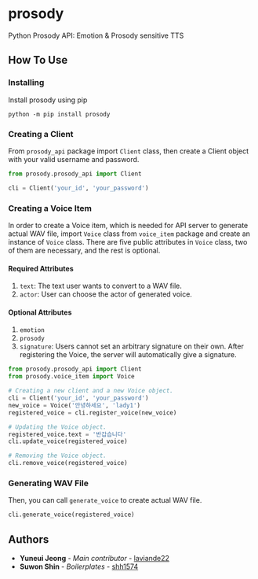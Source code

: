 #  prosody

Python Prosody API: Emotion & Prosody sensitive TTS

## How To Use
### Installing

Install prosody using pip
```
python -m pip install prosody
```

### Creating a Client

From `prosody_api` package import `Client` class, then create a Client object with your valid username and password.
```python
from prosody.prosody_api import Client

cli = Client('your_id', 'your_password')
```

### Creating a Voice Item

In order to create a Voice item, which is needed for API server to generate actual WAV file, import `Voice` class from `voice_item` package and create an instance of `Voice` class.
There are five public attributes in `Voice` class, two of them are necessary, and the rest is optional.

#### Required Attributes
1. `text`: The text user wants to convert to a WAV file.
2. `actor`: User can choose the actor of generated voice.

#### Optional Attributes
1. `emotion`
2. `prosody`
3. `signature`: Users cannot set an arbitrary signature on their own. After registering the Voice, the server will automatically give a signature.

```python
from prosody.prosody_api import Client
from prosody.voice_item import Voice

# Creating a new client and a new Voice object.
cli = Client('your_id', 'your_password')
new_voice = Voice('안녕하세요', 'lady1')
registered_voice = cli.register_voice(new_voice)

# Updating the Voice object.
registered_voice.text = '반갑습니다'
cli.update_voice(registered_voice)

# Removing the Voice object.
cli.remove_voice(registered_voice)
```

### Generating WAV File
Then, you can call `generate_voice` to create actual WAV file.

```python
cli.generate_voice(registered_voice)
```

## Authors

* **Yuneui Jeong** - *Main contributor* - [laviande22](https://github.com/laviande22)
* **Suwon Shin** - *Boilerplates* - [shh1574](https://github.com/shh1574)
